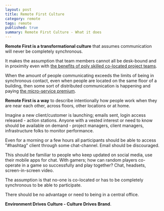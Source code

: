 ```yaml
---
layout: post
title: Remote First Culture
category: remote
tags: remote
published: true
summary: Remote First Culture - What it does
---
```


**Remote First is a transformational culture** that assumes communication will never be completely synchronous.

It makes the assumption that team members cannot all be desk-bound and in proximity even with [the benefits of poly skilled co-located project teams](http://spin.atomicobject.com/2011/08/11/the-benefits-of-poly-skilled-co-located-project-teams/).

When the amount of people communicating exceeds the limits of being in synchronous contact, even when people are located on the same floor of a building, then some sort of distributed communication is happening and paying [the micro-service premium](http://martinfowler.com/bliki/MicroservicePremium.html).

**Remote First is a way** to describe intentionally how people work when they are near each other, across floors, other locations or at home.

Imagine a new client/customer is launching; emails sent, login access released - action stations. Anyone with a vested interest or need to know should be available on demand - project managers, client managers, infrastructure folks to monitor performance.

Even for a morning or a few hours all participants should be able to access "#hashtag" client through some chat-channel. Email should be discouraged.

This should be familiar to people who keep updated on social media, use their mobile apps for chat. With gamers;
how can random players co-operate in a game so successfully and play together? Chat, headsets, screen-in-screen video.

The assumption is that no-one is co-located or has to be completely synchronous to be able to participate.

There should be no advantage or need to being in a central office.

**Environment Drives Culture - Culture Drives Brand**.

